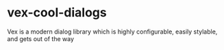 vex-cool-dialogs
================

Vex is a modern dialog library which is highly configurable, easily stylable, and gets out of the way
